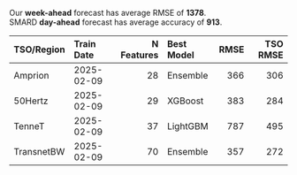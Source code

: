 
Our __week-ahead__ forecast has average RMSE of __1378__.  
SMARD __day-ahead__ forecast has average accuracy of __913__. 
    
| TSO/Region   | Train Date   |   N Features | Best Model   |   RMSE |   TSO RMSE |
|:-------------|:-------------|-------------:|:-------------|-------:|-----------:|
| Amprion      | 2025-02-09   |           28 | Ensemble     |    366 |        306 |
| 50Hertz      | 2025-02-09   |           29 | XGBoost      |    383 |        284 |
| TenneT       | 2025-02-09   |           37 | LightGBM     |    787 |        495 |
| TransnetBW   | 2025-02-09   |           70 | Ensemble     |    357 |        272 |